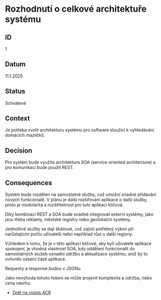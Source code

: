 # Rozhodnutí o celkové architektuře systému

## ID

1

## Datum

11.1.2025

## Status

Schválené

## Context

Je potřeba zvolit architekturu systému pro software sloužící k vyhledávání domácích mazlíčků.

## Decision

Pro systém bude využita architektura SOA (service oriented architecture) a pro komunikaci bude použit REST.

## Consequences

Systém bude rozdělen na samostatné služby, což umožní snadné přidávání nových funkcionalit. V plánu je další rozšiřování aplikace o další služby, proto je modularita a rozšířitelnost pro tuto aplikaci klíčová.

Díky kombinaci REST a SOA bude snadné integrovat externí systémy, jako jsou třeba reklamy, městské registry nebo geolokační systémy.

Jednotlivé služby se dají škálovat, což zajistí potřebný výkon při narůstajícím počtu uživatelů nebo například růst o další regiony.

Vzhledem k tomu, že je v této aplikaci klíčové, aby byli uživatelé aplikace spokojení, je vhodná vlastnost SOA, kdy oddělení funkcionalit do samostatných služeb usnadní údržbu a aktualizace systému, aniž by to ovlivnilo ostatní části aplikace.

Requesty a response budou v JSONu.

Jako nevýhoda tohoto řešení se může projevit komplexita a údržba, nebo cena návrhu.

- [Zpět na rozpis ACR](https://github.com/vojtechnerad/4IT575-seminarni-prace/blob/main/soa/acr/README.md)
